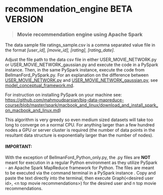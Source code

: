 # recommendation_engine BETA VERSION
>### Movie recommendation engine using Apache Spark
The data sample file ratings_sample.csv is a comma separated value file in the format *[user_id], [movie_id], [rating], [rating_date]*. 

Adjust the file path to the data csv file in either USER_MOVIE_NETWORK.py or USER_MOVIE_NETWORK_gaussian.py and execute the code in a PySpark instance. Then, in the same PySpark instance, execute the code from BellmanFord_PySpark.py. For an explanation on the difference between [USER_MOVIE_NETWORK.py](https://github.com/GregMurray30/recommendation_engines/blob/master/USER_MOVIE_NETWORK.py) and [USER_MOVIE_NETWORK_gaussian.py](https://github.com/GregMurray30/recommendation_engines/blob/master/USER_MOVIE_NETWORK_gaussian.py), see [model_conceptual_framework.md](https://github.com/GregMurray30/recommendation_engines/blob/master/model_conceptual_framework.md).

For instruction on installing PySpark on your machine see: https://github.com/mahmoudparsian/big-data-mapreduce-course/blob/master/spark/macbook_and_linux/download_and_install_spark_on_macbook_and_linux.md)

This algorithm is very greedy so even medium sized datasets will take too long to converge on a normal CPU. For anything larger than a few hundred nodes a GPU or server cluster is required (the number of data points in the resultant data
structure is exponentially larger than the number of nodes).

#### IMPORTANT: 
With the exception of BellmanFord_Python_only.py, the .py files are **NOT** meant for execution in a regular Python environment as they utilize PySpark - an Apache Spark MapReduce framework for Python. The files are meant to be executed via the command terminal in a PySpark instance . Copy and paste the text directly into the terminal, then execute Graph(\<desired user id\>, \<n top movie recommendations\>) for the desired user and n top movie recommendations.
  
  
